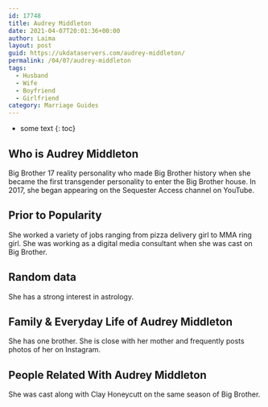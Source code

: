```yaml
---
id: 17748
title: Audrey Middleton
date: 2021-04-07T20:01:36+00:00
author: Laima
layout: post
guid: https://ukdataservers.com/audrey-middleton/
permalink: /04/07/audrey-middleton
tags:
  - Husband
  - Wife
  - Boyfriend
  - Girlfriend
category: Marriage Guides
---
```


* some text
{: toc}


## Who is Audrey Middleton
                  
                  
                  
Big Brother 17 reality personality who made Big Brother history when she became the first transgender personality to enter the Big Brother house. In 2017, she began appearing on the Sequester Access channel on YouTube. 
                  
              
            
              
            
                
                
                
## Prior to Popularity
                  
                  
                  
She worked a variety of jobs ranging from pizza delivery girl to MMA ring girl. She was working as a digital media consultant when she was cast on Big Brother.
                  
              
            
              
            
                
                
                
## Random data
                  
                  
                  
She has a strong interest in astrology.
                  
              
            
              
            
                
                
                
## Family & Everyday Life of Audrey Middleton
                  
                  
                  
She has one brother. She is close with her mother and frequently posts photos of her on Instagram. 
                  
              
            
              
            
                
                
                
## People Related With Audrey Middleton
                  
                  
                  
She was cast along with Clay Honeycutt on the same season of Big Brother.
                  
              
            
              
            
                
              
            
              
              
            
            
              
            
          
          
          